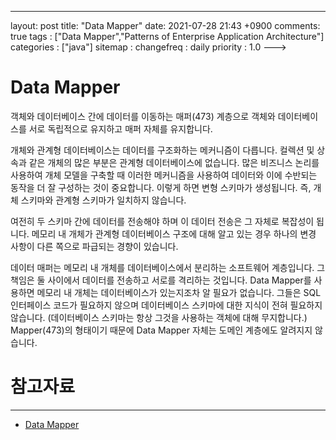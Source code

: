 ---
layout: post
title: "Data Mapper"
date: 2021-07-28 21:43 +0900
comments: true
tags : ["Data Mapper","Patterns of Enterprise Application Architecture"]
categories : ["java"]
sitemap :
changefreq : daily
priority : 1.0
--->
# Data Mapper

객체와 데이터베이스 간에 데이터를 이동하는 매퍼(473) 계층으로 객체와 데이터베이스를 서로 독립적으로 유지하고 매퍼 자체를 유지합니다.

개체와 관계형 데이터베이스는 데이터를 구조화하는 메커니즘이 다릅니다. 
컬렉션 및 상속과 같은 개체의 많은 부분은 관계형 데이터베이스에 없습니다. 
많은 비즈니스 논리를 사용하여 개체 모델을 구축할 때 이러한 메커니즘을 사용하여 데이터와 이에 수반되는 동작을 더 잘 구성하는 것이 중요합니다. 이렇게 하면 변형 스키마가 생성됩니다. 즉, 개체 스키마와 관계형 스키마가 일치하지 않습니다.

여전히 두 스키마 간에 데이터를 전송해야 하며 이 데이터 전송은 그 자체로 복잡성이 됩니다. 
메모리 내 개체가 관계형 데이터베이스 구조에 대해 알고 있는 경우 하나의 변경 사항이 다른 쪽으로 파급되는 경향이 있습니다.

데이터 매퍼는 메모리 내 개체를 데이터베이스에서 분리하는 소프트웨어 계층입니다. 
그 책임은 둘 사이에서 데이터를 전송하고 서로를 격리하는 것입니다. 
Data Mapper를 사용하면 메모리 내 개체는 데이터베이스가 있는지조차 알 필요가 없습니다. 
그들은 SQL 인터페이스 코드가 필요하지 않으며 데이터베이스 스키마에 대한 지식이 전혀 필요하지 않습니다. 
(데이터베이스 스키마는 항상 그것을 사용하는 객체에 대해 무지합니다.) 
Mapper(473)의 형태이기 때문에 Data Mapper 자체는 도메인 계층에도 알려지지 않습니다.


# 참고자료
-----
* [Data Mapper](https://martinfowler.com/eaaCatalog/dataMapper.html)

